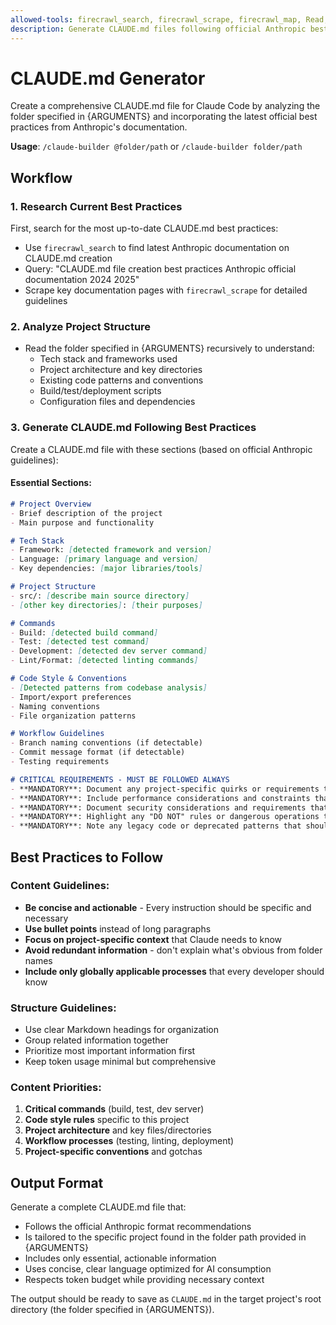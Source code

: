 ```yaml
---
allowed-tools: firecrawl_search, firecrawl_scrape, firecrawl_map, Read, Write
description: Generate CLAUDE.md files following official Anthropic best practices
---
```


# CLAUDE.md Generator

Create a comprehensive CLAUDE.md file for Claude Code by analyzing the folder specified in {ARGUMENTS} and incorporating the latest official best practices from Anthropic's documentation.

**Usage**: `/claude-builder @folder/path` or `/claude-builder folder/path`

## Workflow

### 1. Research Current Best Practices
First, search for the most up-to-date CLAUDE.md best practices:
- Use `firecrawl_search` to find latest Anthropic documentation on CLAUDE.md creation
- Query: "CLAUDE.md file creation best practices Anthropic official documentation 2024 2025"
- Scrape key documentation pages with `firecrawl_scrape` for detailed guidelines

### 2. Analyze Project Structure
- Read the folder specified in {ARGUMENTS} recursively to understand:
  - Tech stack and frameworks used
  - Project architecture and key directories
  - Existing code patterns and conventions
  - Build/test/deployment scripts
  - Configuration files and dependencies

### 3. Generate CLAUDE.md Following Best Practices

Create a CLAUDE.md file with these sections (based on official Anthropic guidelines):

#### Essential Sections:
```markdown
# Project Overview
- Brief description of the project
- Main purpose and functionality

# Tech Stack
- Framework: [detected framework and version]
- Language: [primary language and version]
- Key dependencies: [major libraries/tools]

# Project Structure
- src/: [describe main source directory]
- [other key directories]: [their purposes]

# Commands
- Build: [detected build command]
- Test: [detected test command]
- Development: [detected dev server command]
- Lint/Format: [detected linting commands]

# Code Style & Conventions
- [Detected patterns from codebase analysis]
- Import/export preferences
- Naming conventions
- File organization patterns

# Workflow Guidelines
- Branch naming conventions (if detectable)
- Commit message format (if detectable)
- Testing requirements

# CRITICAL REQUIREMENTS - MUST BE FOLLOWED ALWAYS
- **MANDATORY**: Document any project-specific quirks or requirements that could break functionality
- **MANDATORY**: Include performance considerations and constraints that must be respected
- **MANDATORY**: Document security considerations and requirements that cannot be compromised
- **MANDATORY**: Highlight any "DO NOT" rules or dangerous operations to avoid
- **MANDATORY**: Note any legacy code or deprecated patterns that should not be modified
```

## Best Practices to Follow

### Content Guidelines:
- **Be concise and actionable** - Every instruction should be specific and necessary
- **Use bullet points** instead of long paragraphs
- **Focus on project-specific context** that Claude needs to know
- **Avoid redundant information** - don't explain what's obvious from folder names
- **Include only globally applicable processes** that every developer should know

### Structure Guidelines:
- Use clear Markdown headings for organization
- Group related information together  
- Prioritize most important information first
- Keep token usage minimal but comprehensive

### Content Priorities:
1. **Critical commands** (build, test, dev server)
2. **Code style rules** specific to this project
3. **Project architecture** and key files/directories
4. **Workflow processes** (testing, linting, deployment)
5. **Project-specific conventions** and gotchas

## Output Format

Generate a complete CLAUDE.md file that:
- Follows the official Anthropic format recommendations
- Is tailored to the specific project found in the folder path provided in {ARGUMENTS}
- Includes only essential, actionable information
- Uses concise, clear language optimized for AI consumption
- Respects token budget while providing necessary context

The output should be ready to save as `CLAUDE.md` in the target project's root directory (the folder specified in {ARGUMENTS}).